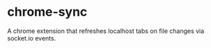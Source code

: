 # chrome-sync
A chrome extension that refreshes localhost tabs on file changes via socket.io events.
